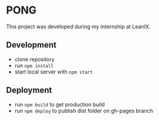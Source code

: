 # PONG

This project was developed during my internship at LeanIX.

## Development

* clone repository
* run `npm install`
* start local server with `npm start`

## Deployment

* run `npm build` to get production build
* run `npm deploy` to publish dist folder on gh-pages branch